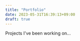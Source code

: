```yaml
---
title: "Portfolio"
date: 2023-05-31T16:39:13+09:00
draft: true
---
```


Projects I've been working on...
